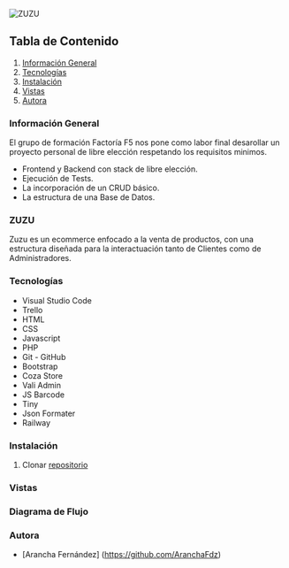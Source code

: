 ![ZUZU](https://user-images.githubusercontent.com/110049521/226102609-ae9ce346-745e-497e-9cdd-57c3f727fe6a.jpg)

## Tabla de Contenido
1. [Información General](#Info-General)
2. [Tecnologías](#Tecnologías)
3. [Instalación](#Instalación)
4. [Vistas](#Vistas)
5. [Autora](#Autora)


### Información General

El grupo de formación Factoría F5 nos pone como labor final desarollar un proyecto personal de libre elección respetando los requisitos minimos. 
- Frontend y Backend con stack de libre elección.
- Ejecución de Tests.
- La incorporación de un CRUD básico.
- La estructura de una Base de Datos.

### ZUZU

Zuzu es un ecommerce enfocado a la venta de productos, con una estructura diseñada para la interactuación tanto de Clientes como de Administradores.


### Tecnologías
- Visual Studio Code
- Trello
- HTML
- CSS
- Javascript
- PHP
- Git - GitHub
- Bootstrap
- Coza Store
- Vali Admin
- JS Barcode
- Tiny
- Json Formater
- Railway


### Instalación
1. Clonar [repositorio](https://github.com/AranchaFdz/tienda-virtual) 


### Vistas






### Diagrama de Flujo










### Autora
- [Arancha Fernández] (https://github.com/AranchaFdz)

 
